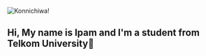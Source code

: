 
![Konnichiwa!](https://media.giphy.com/media/v1.Y2lkPTc5MGI3NjExcXFodzVmMzloNmdwb2VjaXpvdThudGVzcGZ1eGp1Z3dxYm41a3FweiZlcD12MV9naWZzX3NlYXJjaCZjdD1n/aAFyqRDUDCS1rWUFnm/giphy.gif)



## Hi, My name is Ipam and I'm a student from Telkom University👋

<!--
**elspam/elspam** is a ✨ _special_ ✨ repository because its `README.md` (this file) appears on your GitHub profile.

Here are some ideas to get you started:

- 🔭 I’m currently working on ...
- 🌱 I’m currently learning ...
- 👯 I’m looking to collaborate on ...
- 🤔 I’m looking for help with ...
- 💬 Ask me about ...
- 📫 How to reach me: ...
- 😄 Pronouns: ...
- ⚡ Fun fact: ...
-->
